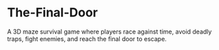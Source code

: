 # The-Final-Door
A 3D maze survival game where players race against time, avoid deadly traps, fight enemies, and reach the final door to escape.
